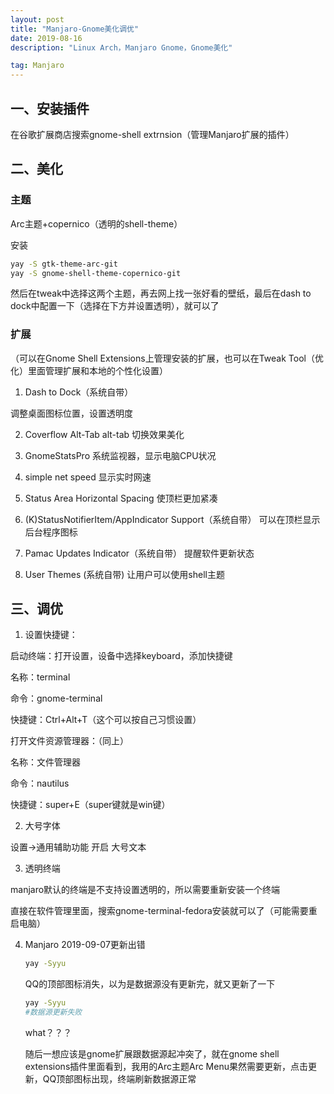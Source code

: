 ```yaml
---
layout: post
title: "Manjaro-Gnome美化调优"
date: 2019-08-16 
description: "Linux Arch，Manjaro Gnome，Gnome美化"

tag: Manjaro 
---  
```




## 一、安装插件

在谷歌扩展商店搜索gnome-shell extrnsion（管理Manjaro扩展的插件）

## 二、美化

### 主题

Arc主题+copernico（透明的shell-theme）

安装

```bash
yay -S gtk-theme-arc-git
yay -S gnome-shell-theme-copernico-git
```

然后在tweak中选择这两个主题，再去网上找一张好看的壁纸，最后在dash to dock中配置一下（选择在下方并设置透明），就可以了

### 扩展

（可以在Gnome Shell Extensions上管理安装的扩展，也可以在Tweak Tool（优化）里面管理扩展和本地的个性化设置）

1. Dash to Dock（系统自带）

调整桌面图标位置，设置透明度

2. Coverflow Alt-Tab 
    alt-tab 切换效果美化

3. GnomeStatsPro
    系统监视器，显示电脑CPU状况

4. simple net speed
    显示实时网速

5. Status Area Horizontal Spacing
    使顶栏更加紧凑

6. (K)StatusNotifierItem/AppIndicator Support（系统自带）
    可以在顶栏显示后台程序图标

7. Pamac Updates Indicator（系统自带）
    提醒软件更新状态

8. User Themes (系统自带)
    让用户可以使用shell主题

## 三、调优

1. 设置快捷键：

启动终端：打开设置，设备中选择keyboard，添加快捷键

名称：terminal

命令：gnome-terminal

快捷键：Ctrl+Alt+T（这个可以按自己习惯设置）

打开文件资源管理器：（同上）

名称：文件管理器

命令：nautilus

快捷键：super+E（super键就是win键）

2. 大号字体

设置->通用辅助功能 开启 大号文本

3. 透明终端

manjaro默认的终端是不支持设置透明的，所以需要重新安装一个终端

直接在软件管理里面，搜索gnome-terminal-fedora安装就可以了（可能需要重启电脑）

4. Manjaro 2019-09-07更新出错

   ```bash
   yay -Syyu
   ```

   QQ的顶部图标消失，以为是数据源没有更新完，就又更新了一下

   ```bash
   yay -Syyu
   #数据源更新失败
   ```

   what？？？

   随后一想应该是gnome扩展跟数据源起冲突了，就在gnome shell extensions插件里面看到，我用的Arc主题Arc Menu果然需要更新，点击更新，QQ顶部图标出现，终端刷新数据源正常